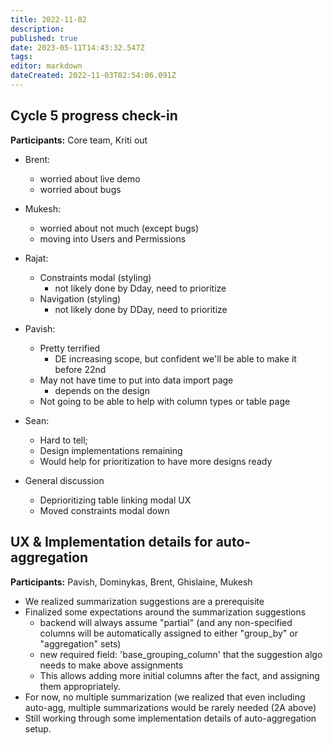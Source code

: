 ```yaml
---
title: 2022-11-02
description: 
published: true
date: 2023-05-11T14:43:32.547Z
tags: 
editor: markdown
dateCreated: 2022-11-03T02:54:06.091Z
---
```


## Cycle 5 progress check-in

**Participants:** Core team, Kriti out

- Brent:
  - worried about live demo
  - worried about bugs

- Mukesh:
  - worried about not much (except bugs)
  - moving into Users and Permissions

- Rajat:
  - Constraints modal (styling)
      - not likely done by Dday, need to prioritize
  - Navigation (styling)
      - not likely done by DDay, need to prioritize

- Pavish:
  - Pretty terrified
      - DE increasing scope, but confident we'll be able to make it before 22nd
  - May not have time to put into data import page
      - depends on the design
  - Not going to be able to help with column types or table page

- Sean:
  - Hard to tell;
  - Design implementations remaining
  - Would help for prioritization to have more designs ready


- General discussion
  - Deprioritizing table linking modal UX
  - Moved constraints modal down

## UX & Implementation details for auto-aggregation

**Participants:** Pavish, Dominykas, Brent, Ghislaine, Mukesh

- We realized summarization suggestions are a prerequisite
- Finalized some expectations around the summarization suggestions
  - backend will always assume "partial" (and any non-specified columns will be automatically assigned to either "group_by" or "aggregation" sets)
  - new required field: 'base_grouping_column' that the suggestion algo needs to make above assignments
  - This allows adding more initial columns after the fact, and assigning them appropriately.
- For now, no multiple summarization (we realized that even including auto-agg, multiple summarizations would be rarely needed (2A above)
- Still working through some implementation details of auto-aggregation setup.
